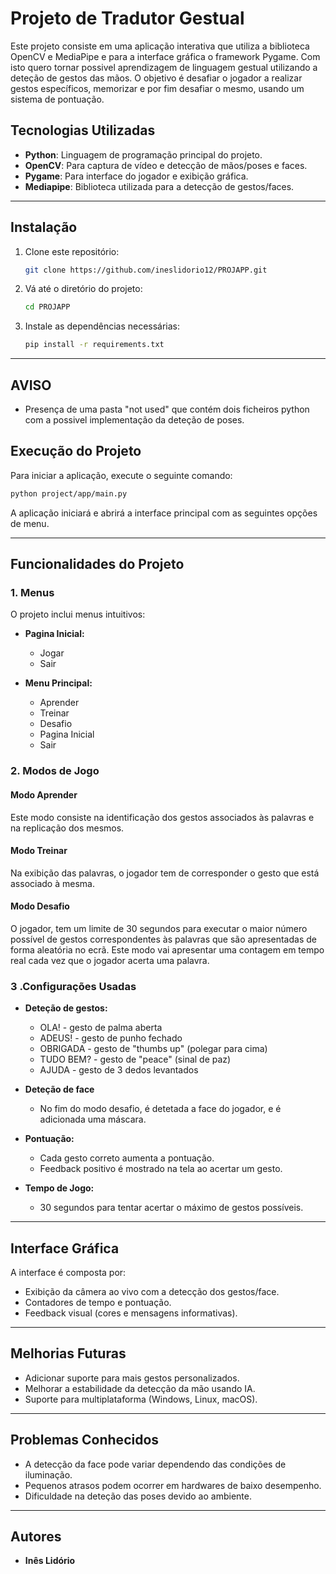 # Projeto de Tradutor Gestual

Este projeto consiste em uma aplicação interativa que utiliza a biblioteca OpenCV e MediaPipe e para a interface gráfica o framework Pygame. Com isto quero tornar possivel aprendizagem de linguagem gestual utilizando a deteção de gestos das mãos. O objetivo é desafiar o jogador a realizar gestos específicos, memorizar e por fim desafiar o mesmo, usando um sistema de pontuação.

## Tecnologias Utilizadas
- **Python**: Linguagem de programação principal do projeto.
- **OpenCV**: Para captura de vídeo e detecção de mãos/poses e faces.
- **Pygame**: Para interface do jogador e exibição gráfica.
- **Mediapipe**: Biblioteca utilizada para a detecção de gestos/faces.

---
## Instalação

1. Clone este repositório:
   ```bash
   git clone https://github.com/ineslidorio12/PROJAPP.git
   ```

2. Vá até o diretório do projeto:
   ```bash
   cd PROJAPP
   ```

3. Instale as dependências necessárias:
   ```bash
   pip install -r requirements.txt
   ```

---
## AVISO
- Presença de uma pasta "not used" que contém dois ficheiros python com a possivel implementação da deteção de poses.

## Execução do Projeto

Para iniciar a aplicação, execute o seguinte comando:

```bash
python project/app/main.py
```

A aplicação iniciará e abrirá a interface principal com as seguintes opções de menu.

---

## Funcionalidades do Projeto

### 1. Menus
O projeto inclui menus intuitivos:

- **Pagina Inicial:**
  - Jogar
  - Sair

- **Menu Principal:**
  - Aprender
  - Treinar
  - Desafio
  - Pagina Inicial
  - Sair

### 2. Modos de Jogo

#### Modo Aprender
Este modo consiste na identificação dos gestos associados às palavras e na replicação dos mesmos. 

#### Modo Treinar
Na exibição das palavras, o jogador tem de corresponder o gesto que está associado à mesma.


#### Modo Desafio
O jogador, tem um limite de 30 segundos para executar o maior número possível de gestos correspondentes às palavras que são apresentadas de forma aleatória
no ecrã. Este modo vai apresentar uma contagem em tempo real cada vez que o jogador acerta uma palavra. 

### 3 .Configurações Usadas

- **Deteção de gestos:**
  - OLA! - gesto de palma aberta
  - ADEUS! - gesto de punho fechado
  - OBRIGADA - gesto de "thumbs up" (polegar para cima)
  - TUDO BEM? - gesto de "peace" (sinal de paz)
  - AJUDA - gesto de 3 dedos levantados

- **Deteção de face**
  - No fim do modo desafio, é detetada a face do jogador, e é adicionada uma máscara.

- **Pontuação:**
  - Cada gesto correto aumenta a pontuação.
  - Feedback positivo é mostrado na tela ao acertar um gesto.

- **Tempo de Jogo:**
  - 30 segundos para tentar acertar o máximo de gestos possíveis.

---

## Interface Gráfica
A interface é composta por:
- Exibição da câmera ao vivo com a detecção dos gestos/face.
- Contadores de tempo e pontuação.
- Feedback visual (cores e mensagens informativas).

---

## Melhorias Futuras
- Adicionar suporte para mais gestos personalizados.
- Melhorar a estabilidade da detecção da mão usando IA.
- Suporte para multiplataforma (Windows, Linux, macOS).

---

## Problemas Conhecidos
- A detecção da face pode variar dependendo das condições de iluminação.
- Pequenos atrasos podem ocorrer em hardwares de baixo desempenho.
- Dificuldade na deteção das poses devido ao ambiente.

---

## Autores
- **Inês Lidório** 


